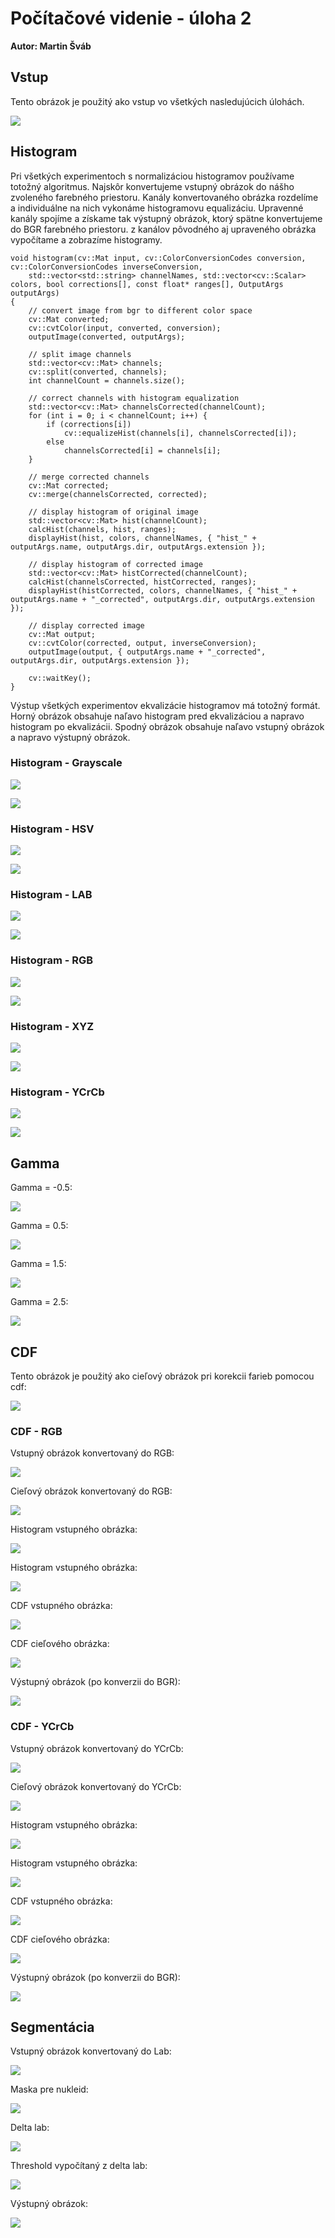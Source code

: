 # Počítačové videnie - úloha 2

**Autor: Martin Šváb**

## Vstup

Tento obrázok je použitý ako vstup vo všetkých nasledujúcich úlohách. 

![](xsvab-pvid-zadanie2\output\input.png)

## Histogram

Pri všetkých experimentoch s normalizáciou histogramov používame totožný algoritmus. Najskôr konvertujeme vstupný obrázok do nášho zvoleného farebného priestoru. Kanály konvertovaného obrázka rozdelíme a individuálne na nich vykonáme histogramovu equalizáciu. Upravenné kanály spojíme a získame tak výstupný obrázok, ktorý spätne konvertujeme do BGR farebného priestoru. z kanálov pôvodného aj upraveného obrázka vypočítame a zobrazíme histogramy. 

	void histogram(cv::Mat input, cv::ColorConversionCodes conversion, cv::ColorConversionCodes inverseConversion,
		std::vector<std::string> channelNames, std::vector<cv::Scalar> colors, bool corrections[], const float* ranges[], OutputArgs outputArgs)
	{
		// convert image from bgr to different color space
		cv::Mat converted;
		cv::cvtColor(input, converted, conversion);
		outputImage(converted, outputArgs);
	
		// split image channels
		std::vector<cv::Mat> channels;
		cv::split(converted, channels);
		int channelCount = channels.size();
	
		// correct channels with histogram equalization
		std::vector<cv::Mat> channelsCorrected(channelCount);
		for (int i = 0; i < channelCount; i++) {
			if (corrections[i])
				cv::equalizeHist(channels[i], channelsCorrected[i]);
			else
				channelsCorrected[i] = channels[i];
		}
	
		// merge corrected channels
		cv::Mat corrected;
		cv::merge(channelsCorrected, corrected);
	
		// display histogram of original image
		std::vector<cv::Mat> hist(channelCount);
		calcHist(channels, hist, ranges);
		displayHist(hist, colors, channelNames, { "hist_" + outputArgs.name, outputArgs.dir, outputArgs.extension });
	
		// display histogram of corrected image
		std::vector<cv::Mat> histCorrected(channelCount);
		calcHist(channelsCorrected, histCorrected, ranges);
		displayHist(histCorrected, colors, channelNames, { "hist_" + outputArgs.name + "_corrected", outputArgs.dir, outputArgs.extension });
	
		// display corrected image
		cv::Mat output;
		cv::cvtColor(corrected, output, inverseConversion);
		outputImage(output, { outputArgs.name + "_corrected", outputArgs.dir, outputArgs.extension });
	
		cv::waitKey();
	}

Výstup všetkých experimentov ekvalizácie histogramov má totožný formát. Horný obrázok obsahuje naľavo histogram pred ekvalizáciou a napravo histogram po ekvalizácii. Spodný obrázok obsahuje naľavo vstupný obrázok a napravo výstupný obrázok.

### Histogram - Grayscale

![](xsvab-pvid-zadanie2\output\histogram\grayscale\histMerged.jpg)

![](xsvab-pvid-zadanie2\output\histogram\grayscale\imagesMerged.jpg)

### Histogram - HSV

![](xsvab-pvid-zadanie2\output\histogram\hsv\histMerged.jpg)

![](xsvab-pvid-zadanie2\output\histogram\hsv\imagesMerged.jpg)

### Histogram - LAB

![](xsvab-pvid-zadanie2\output\histogram\lab\histMerged.jpg)

![](xsvab-pvid-zadanie2\output\histogram\lab\imagesMerged.jpg)

### Histogram - RGB

![](xsvab-pvid-zadanie2\output\histogram\rgb\histMerged.jpg)

![](xsvab-pvid-zadanie2\output\histogram\rgb\imagesMerged.jpg)

### Histogram - XYZ

![](xsvab-pvid-zadanie2\output\histogram\xyz\histMerged.jpg)

![](xsvab-pvid-zadanie2\output\histogram\xyz\imagesMerged.jpg)

### Histogram - YCrCb

![](xsvab-pvid-zadanie2\output\histogram\ycc\histMerged.jpg)

![](xsvab-pvid-zadanie2\output\histogram\ycc\imagesMerged.jpg)

## Gamma

Gamma = -0.5:

![](xsvab-pvid-zadanie2\output\gamma\gamma0.png)

Gamma = 0.5:

![](xsvab-pvid-zadanie2\output\gamma\gamma1.png)

Gamma = 1.5:

![](xsvab-pvid-zadanie2\output\gamma\gamma2.png)

Gamma = 2.5:

![](xsvab-pvid-zadanie2\output\gamma\gamma3.png)

## CDF

Tento obrázok je použitý ako cieľový obrázok pri korekcii farieb pomocou cdf:

![](xsvab-pvid-zadanie2\output\cdf\target.png)

### CDF - RGB

Vstupný obrázok konvertovaný do RGB:

![](xsvab-pvid-zadanie2\output\cdf\rgb\rgb_input.png)

Cieľový obrázok konvertovaný do RGB:

![](xsvab-pvid-zadanie2\output\cdf\rgb\rgb_target.png)

Histogram vstupného obrázka:

![](xsvab-pvid-zadanie2\output\cdf\rgb\hist_rgb_input.png)

Histogram vstupného obrázka:

![](xsvab-pvid-zadanie2\output\cdf\rgb\hist_rgb_target.png)

CDF vstupného obrázka:

![](xsvab-pvid-zadanie2\output\cdf\rgb\cdf_rgb_input.png)

CDF cieľového obrázka:

![](xsvab-pvid-zadanie2\output\cdf\rgb\cdf_rgb_target.png)

Výstupný obrázok (po konverzii do BGR):

![](xsvab-pvid-zadanie2\output\cdf\rgb\rgb_corrected.png)

### CDF - YCrCb

Vstupný obrázok konvertovaný do YCrCb:

![](xsvab-pvid-zadanie2\output\cdf\ycc\ycc_input.png)

Cieľový obrázok konvertovaný do YCrCb:

![](xsvab-pvid-zadanie2\output\cdf\ycc\ycc_target.png)

Histogram vstupného obrázka:

![](xsvab-pvid-zadanie2\output\cdf\ycc\hist_ycc_input.png)

Histogram vstupného obrázka:

![](xsvab-pvid-zadanie2\output\cdf\ycc\hist_ycc_target.png)

CDF vstupného obrázka:

![](xsvab-pvid-zadanie2\output\cdf\ycc\cdf_ycc_input.png)

CDF cieľového obrázka:

![](xsvab-pvid-zadanie2\output\cdf\ycc\cdf_ycc_target.png)

Výstupný obrázok (po konverzii do BGR):

![](xsvab-pvid-zadanie2\output\cdf\ycc\ycc_corrected.png)

## Segmentácia

Vstupný obrázok konvertovaný do Lab:

![](xsvab-pvid-zadanie2\output\segmentation\input_lab.png)

Maska pre nukleid:

![](xsvab-pvid-zadanie2\output\segmentation\nuclei.png)

Delta lab:

![](xsvab-pvid-zadanie2\output\segmentation\delta_lab.png)

Threshold vypočítaný z delta lab:

![](xsvab-pvid-zadanie2\output\segmentation\threshold.png)

Výstupný obrázok:

![](xsvab-pvid-zadanie2\output\segmentation\output.png)